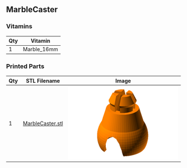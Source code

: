 ## MarbleCaster

### Vitamins

 Qty | Vitamin
 --- | --- 
  1  | Marble_16mm

### Printed Parts

 Qty | STL Filename | Image
 --- | --- | ---
  1  | [MarbleCaster.stl](../stl/MarbleCaster.stl) | ![](../images/MarbleCaster_STL.png)

